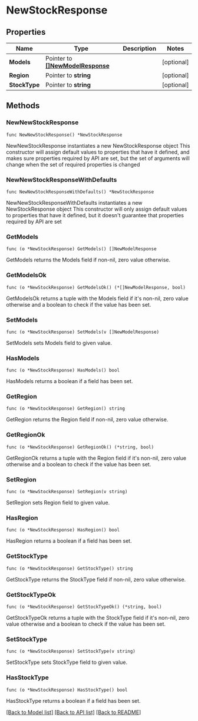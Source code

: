# NewStockResponse

## Properties

Name | Type | Description | Notes
------------ | ------------- | ------------- | -------------
**Models** | Pointer to [**[]NewModelResponse**](NewModelResponse.md) |  | [optional] 
**Region** | Pointer to **string** |  | [optional] 
**StockType** | Pointer to **string** |  | [optional] 

## Methods

### NewNewStockResponse

`func NewNewStockResponse() *NewStockResponse`

NewNewStockResponse instantiates a new NewStockResponse object
This constructor will assign default values to properties that have it defined,
and makes sure properties required by API are set, but the set of arguments
will change when the set of required properties is changed

### NewNewStockResponseWithDefaults

`func NewNewStockResponseWithDefaults() *NewStockResponse`

NewNewStockResponseWithDefaults instantiates a new NewStockResponse object
This constructor will only assign default values to properties that have it defined,
but it doesn't guarantee that properties required by API are set

### GetModels

`func (o *NewStockResponse) GetModels() []NewModelResponse`

GetModels returns the Models field if non-nil, zero value otherwise.

### GetModelsOk

`func (o *NewStockResponse) GetModelsOk() (*[]NewModelResponse, bool)`

GetModelsOk returns a tuple with the Models field if it's non-nil, zero value otherwise
and a boolean to check if the value has been set.

### SetModels

`func (o *NewStockResponse) SetModels(v []NewModelResponse)`

SetModels sets Models field to given value.

### HasModels

`func (o *NewStockResponse) HasModels() bool`

HasModels returns a boolean if a field has been set.

### GetRegion

`func (o *NewStockResponse) GetRegion() string`

GetRegion returns the Region field if non-nil, zero value otherwise.

### GetRegionOk

`func (o *NewStockResponse) GetRegionOk() (*string, bool)`

GetRegionOk returns a tuple with the Region field if it's non-nil, zero value otherwise
and a boolean to check if the value has been set.

### SetRegion

`func (o *NewStockResponse) SetRegion(v string)`

SetRegion sets Region field to given value.

### HasRegion

`func (o *NewStockResponse) HasRegion() bool`

HasRegion returns a boolean if a field has been set.

### GetStockType

`func (o *NewStockResponse) GetStockType() string`

GetStockType returns the StockType field if non-nil, zero value otherwise.

### GetStockTypeOk

`func (o *NewStockResponse) GetStockTypeOk() (*string, bool)`

GetStockTypeOk returns a tuple with the StockType field if it's non-nil, zero value otherwise
and a boolean to check if the value has been set.

### SetStockType

`func (o *NewStockResponse) SetStockType(v string)`

SetStockType sets StockType field to given value.

### HasStockType

`func (o *NewStockResponse) HasStockType() bool`

HasStockType returns a boolean if a field has been set.


[[Back to Model list]](../README.md#documentation-for-models) [[Back to API list]](../README.md#documentation-for-api-endpoints) [[Back to README]](../README.md)


